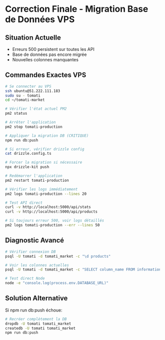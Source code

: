 # Correction Finale - Migration Base de Données VPS

## Situation Actuelle
- Erreurs 500 persistent sur toutes les API
- Base de données pas encore migrée
- Nouvelles colonnes manquantes

## Commandes Exactes VPS

```bash
# Se connecter au VPS
ssh ubuntu@51.222.111.183
sudo su - tomati
cd ~/tomati-market

# Vérifier l'état actuel PM2
pm2 status

# Arrêter l'application
pm2 stop tomati-production

# Appliquer la migration DB (CRITIQUE)
npm run db:push

# Si erreur, vérifier drizzle config
cat drizzle.config.ts

# Forcer la migration si nécessaire
npx drizzle-kit push

# Redémarrer l'application
pm2 restart tomati-production

# Vérifier les logs immédiatement
pm2 logs tomati-production --lines 20

# Test API direct
curl -v http://localhost:5000/api/stats
curl -v http://localhost:5000/api/products

# Si toujours erreur 500, voir logs détaillés
pm2 logs tomati-production --err --lines 50
```

## Diagnostic Avancé
```bash
# Vérifier connexion DB
psql -U tomati -d tomati_market -c "\d products"

# Voir les colonnes actuelles
psql -U tomati -d tomati_market -c "SELECT column_name FROM information_schema.columns WHERE table_name = 'products';"

# Test direct Node
node -e "console.log(process.env.DATABASE_URL)"
```

## Solution Alternative
Si npm run db:push échoue:
```bash
# Recréer complètement la DB
dropdb -U tomati tomati_market
createdb -U tomati tomati_market
npm run db:push
```